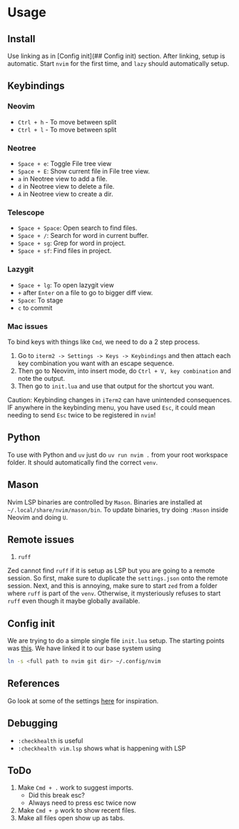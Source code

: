 # Usage

## Install

Use linking as in [Config init](## Config init) section.
After linking, setup is automatic. 
Start `nvim` for the first time, and `lazy` should automatically setup. 

## Keybindings

### Neovim

- `Ctrl + h` - To move between split 
- `Ctrl + l` - To move between split 

### Neotree 

- `Space + e`: Toggle File tree view 
- `Space + E`: Show current file in File tree view. 
- `a` in Neotree view to add a file.
- `d` in Neotree view to delete a file.
- `A` in Neotree view to create a dir.

### Telescope 

- `Space + Space`: Open search to find files. 
- `Space + /`: Search for word in current buffer.
- `Space + sg`: Grep for word in project.
- `Space + sf`: Find files in project.

### Lazygit

- `Space + lg`: To open lazygit view
- `+` after `Enter` on a file to go to bigger diff view. 
- `Space`: To stage
- `c` to commit

### Mac issues

To bind keys with things like `Cmd`, we need to do a 2 step process. 
1. Go to `iterm2 -> Settings -> Keys -> Keybindings` and then attach each key combination you want with an escape sequence. 
2. Then go to Neovim, into insert mode, do `Ctrl + V, key combination` and note the output. 
3. Then go to `init.lua` and use that output for the shortcut you want.

Caution: Keybinding changes in `iTerm2` can have unintended consequences. 
IF anywhere in the keybinding menu, you have used `Esc`, it could mean needing to send `Esc` twice to be registered in `nvim`!


## Python

To use with Python and `uv` just do 
`uv run nvim .` from your root workspace folder. It should automatically find the correct `venv`. 

## Mason

Nvim LSP binaries are controlled by `Mason`.
Binaries are installed at `~/.local/share/nvim/mason/bin`.
To update binaries, try doing `:Mason` inside Neovim and doing `U`.

## Remote issues

1. `ruff`

Zed cannot find `ruff` if it is setup as LSP but you are going to a remote session.
So first, make sure to duplicate the `settings.json` onto the remote session. 
Next, and this is annoying, make sure to start `zed` from a folder
where `ruff` is part of the `venv`. 
Otherwise, it mysteriously refuses to start `ruff` even though it maybe globally available. 

## Config init 

We are trying to do a simple single file `init.lua` setup. 
The starting points was [this](https://github.com/khuedoan/nvim-minimal/tree/master).
We have linked it to our base system using 

```sh
ln -s <full path to nvim git dir> ~/.config/nvim
```

## References

Go look at some of the settings [here](https://github.com/nvim-lua/kickstart.nvim/blob/master/init.lua) for inspiration. 

## Debugging

- `:checkhealth` is useful
- `:checkhealth vim.lsp` shows what is happening with LSP 

## ToDo

1. Make `Cmd + .` work to suggest imports.
    - Did this break esc?
    - Always need to press esc twice now
2. Make `Cmd + p` work to show recent files. 
3. Make all files open show up as tabs. 

